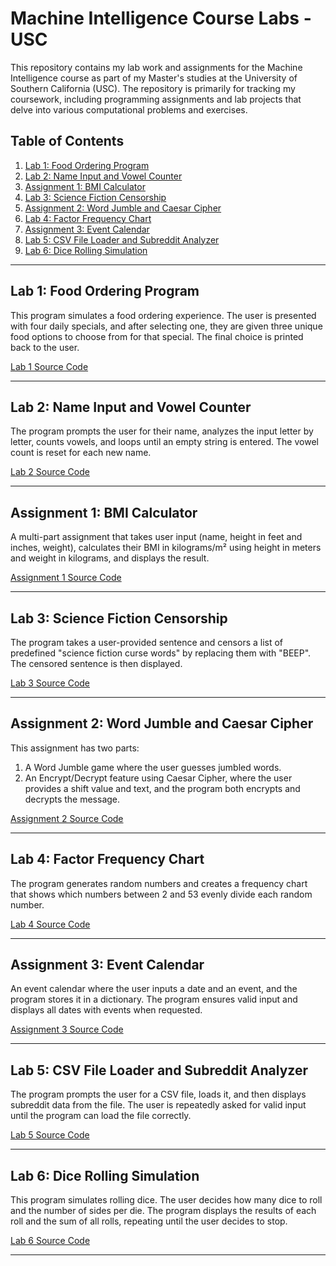 # Machine Intelligence Course Labs - USC

This repository contains my lab work and assignments for the Machine Intelligence course as part of my Master's studies at the University of Southern California (USC). The repository is primarily for tracking my coursework, including programming assignments and lab projects that delve into various computational problems and exercises.

## Table of Contents

1. [Lab 1: Food Ordering Program](#lab-1-food-ordering-program)
2. [Lab 2: Name Input and Vowel Counter](#lab-2-name-input-and-vowel-counter)
3. [Assignment 1: BMI Calculator](#assignment-1-bmi-calculator)
4. [Lab 3: Science Fiction Censorship](#lab-3-science-fiction-censorship)
5. [Assignment 2: Word Jumble and Caesar Cipher](#assignment-2-word-jumble-and-caesar-cipher)
6. [Lab 4: Factor Frequency Chart](#lab-4-factor-frequency-chart)
7. [Assignment 3: Event Calendar](#assignment-3-event-calendar)
8. [Lab 5: CSV File Loader and Subreddit Analyzer](#lab-5-csv-file-loader-and-subreddit-analyzer)
9. [Lab 6: Dice Rolling Simulation](#lab-6-dice-rolling-simulation)

---

## Lab 1: Food Ordering Program
This program simulates a food ordering experience. The user is presented with four daily specials, and after selecting one, they are given three unique food options to choose from for that special. The final choice is printed back to the user.

[Lab 1 Source Code](./Lab1/)

---

## Lab 2: Name Input and Vowel Counter
The program prompts the user for their name, analyzes the input letter by letter, counts vowels, and loops until an empty string is entered. The vowel count is reset for each new name.

[Lab 2 Source Code](./Lab2/)

---

## Assignment 1: BMI Calculator
A multi-part assignment that takes user input (name, height in feet and inches, weight), calculates their BMI in kilograms/m² using height in meters and weight in kilograms, and displays the result.

[Assignment 1 Source Code](./Assignment1/)

---

## Lab 3: Science Fiction Censorship
The program takes a user-provided sentence and censors a list of predefined "science fiction curse words" by replacing them with "BEEP". The censored sentence is then displayed.

[Lab 3 Source Code](./Lab3/)

---

## Assignment 2: Word Jumble and Caesar Cipher
This assignment has two parts:
1. A Word Jumble game where the user guesses jumbled words.
2. An Encrypt/Decrypt feature using Caesar Cipher, where the user provides a shift value and text, and the program both encrypts and decrypts the message.

[Assignment 2 Source Code](./Assignment2/)

---

## Lab 4: Factor Frequency Chart
The program generates random numbers and creates a frequency chart that shows which numbers between 2 and 53 evenly divide each random number.

[Lab 4 Source Code](./Lab4/)

---

## Assignment 3: Event Calendar
An event calendar where the user inputs a date and an event, and the program stores it in a dictionary. The program ensures valid input and displays all dates with events when requested.

[Assignment 3 Source Code](./Assignment3/)

---

## Lab 5: CSV File Loader and Subreddit Analyzer
The program prompts the user for a CSV file, loads it, and then displays subreddit data from the file. The user is repeatedly asked for valid input until the program can load the file correctly.

[Lab 5 Source Code](./Lab5/)

---

## Lab 6: Dice Rolling Simulation
This program simulates rolling dice. The user decides how many dice to roll and the number of sides per die. The program displays the results of each roll and the sum of all rolls, repeating until the user decides to stop.

[Lab 6 Source Code](./Lab6/)

---
